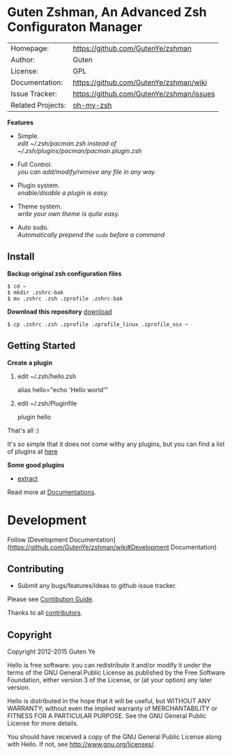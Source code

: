Guten Zshman, An Advanced Zsh Configuraton Manager
======================================

|                |                                       |
|----------------|---------------------------------------|
| Homepage:      | https://github.com/GutenYe/zshman        |
| Author:	       | Guten                                 |
| License:       | GPL    |
| Documentation: | https://github.com/GutenYe/zshman/wiki   |
| Issue Tracker: | https://github.com/GutenYe/zshman/issues |
| Related Projects: | [oh-my-zsh](https://github.com/robbyrussell/oh-my-zsh) |

**Features**

- Simple. <br>
  *edit ~/.zsh/pacman.zsh instead of ~/.zsh/plugins/pacman/pacman.plugin.zsh*

- Full Control. <br>
  *you can add/modify/remove any file in any way.*

- Plugin system. <br>
  *enable/disable a plugin is easy.*

- Theme system. <br>
  *write your own theme is quite easy.*

- Auto sudo. <br>
  *Automatically prepend the `sudo` before a command*

Install
-------

**Backup original zsh configuration files**

	$ cd ~
	$ mkdir .zshrc-bak
	$ mv .zshrc .zsh .zprofile .zshrc-bak

**Download this repository** [download](https://github.com/GutenYe/zshman/zipball/master)

	$ cp .zshrc .zsh .zprofile .zprofile_linux .zprofile_osx ~

Getting Started
---------------

**Create a plugin**

1. edit ~/.zsh/hello.zsh

	alias hello="echo 'Hello world'"

2. edit ~/.zsh/Pluginfile

	plugin hello

That's all :)

It's so simple that it does not come withy any plugins, but you can find a list of plugins at [here](https://github.com/robbyrussell/oh-my-zsh/tree/master/plugins)

**Some good plugins**

- [extract](https://github.com/robbyrussell/oh-my-zsh/blob/master/plugins/extract/extract.plugin.zsh)

Read more at [Documentations](https://github.com/GutenYe/zshman/wiki).

Development
===========

Follow [Development Documentation](https://github.com/GutenYe/zshman/wiki#Development Documentation)

Contributing
------------

* Submit any bugs/features/ideas to github issue tracker.

Please see [Contibution Guide](https://github.com/GutenYe/zshman/blob/master/CONTRIBUTING.md).

Thanks to all [contributors](https://github.com/GutenYe/zshman/contributors).

Copyright
---------

Copyright 2012-2015 Guten Ye

Hello is free software: you can redistribute it and/or modify
it under the terms of the GNU General Public License as published by
the Free Software Foundation, either version 3 of the License, or
(at your option) any later version.

Hello is distributed in the hope that it will be useful,
but WITHOUT ANY WARRANTY; without even the implied warranty of
MERCHANTABILITY or FITNESS FOR A PARTICULAR PURPOSE.  See the
GNU General Public License for more details.

You should have received a copy of the GNU General Public License
along with Hello.  If not, see <http://www.gnu.org/licenses/>.

